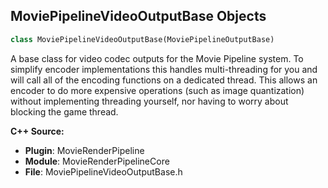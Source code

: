 ## MoviePipelineVideoOutputBase Objects

```python
class MoviePipelineVideoOutputBase(MoviePipelineOutputBase)
```

A base class for video codec outputs for the Movie Pipeline system. To simplify encoder implementations
this handles multi-threading for you and will call all of the encoding functions on a dedicated thread.
This allows an encoder to do more expensive operations (such as image quantization) without implementing
threading yourself, nor having to worry about blocking the game thread.

**C++ Source:**

- **Plugin**: MovieRenderPipeline
- **Module**: MovieRenderPipelineCore
- **File**: MoviePipelineVideoOutputBase.h

<a id="unreal.AvaMRQRundownPageSetting"></a>
